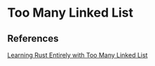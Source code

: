 # Too Many Linked List

## References
[Learning Rust Entirely with Too Many Linked List](https://rust-unofficial.github.io/too-many-lists/)

